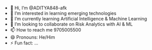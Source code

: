 - 👋 Hi, I’m @ADITYA848-afk
- 👀 I’m interested in learning emerging technologies
- 🌱 I’m currently learning Artificial Intelligence & Machine Learning
- 💞️ I’m looking to collaborate on Risk Analytics with AI & ML
- 📫 How to reach me 9705005500
- 😄 Pronouns: He/Him
- ⚡ Fun fact: ...

<!---
ADITYA848-afk/ADITYA848-afk is a ✨ special ✨ repository because its `README.md` (this file) appears on your GitHub profile.
You can click the Preview link to take a look at your changes.
--->

